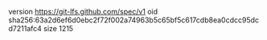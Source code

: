 version https://git-lfs.github.com/spec/v1
oid sha256:63a2d6ef6d0ebc2f72f002a74963b5c65bf5c617cdb8ea0cdcc95dcd7211afc4
size 1215

